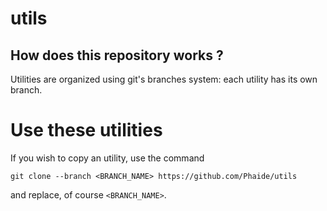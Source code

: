 # utils

## How does this repository works ?

Utilities are organized using git's branches system: each utility has its own branch.

# Use these utilities

If you wish to copy an utility, use the command

```
git clone --branch <BRANCH_NAME> https://github.com/Phaide/utils
```

and replace, of course `<BRANCH_NAME>`.
